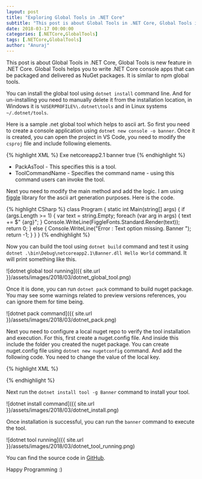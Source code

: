 ```yaml
---
layout: post
title: "Exploring Global Tools in .NET Core"
subtitle: "This post is about Global Tools in .NET Core, Global Tools is new feature in .NET Core. Global Tools helps you to write .NET Core console apps that can be packaged and delivered as NuGet packages. It is similar to npm global tools."
date: 2018-03-17 00:00:00
categories: [.NETCore,GlobalTools]
tags: [.NETCore,GlobalTools]
author: "Anuraj"
---
```

This post is about Global Tools in .NET Core, Global Tools is new feature in .NET Core. Global Tools helps you to write .NET Core console apps that can be packaged and delivered as NuGet packages. It is similar to npm global tools.

You can install the global tool using `dotnet install` command line. And for un-installing you need to manually delete it from the installation location, in Windows it is `%USERPROFILE%\.dotnet\tools` and in Linux systems `~/.dotnet/tools`.

Here is a sample .net global tool which helps to ascii art. So first you need to create a console application using `dotnet new console -o banner`. Once it is created, you can open the project in VS Code, you need to modify the `csproj` file and include following elements.

{% highlight XML %}
<PropertyGroup>
  <OutputType>Exe</OutputType>
  <TargetFramework>netcoreapp2.1</TargetFramework>
  <ToolCommandName>banner</ToolCommandName>
  <PackAsTool>true</PackAsTool>
</PropertyGroup>
{% endhighlight %}

* PackAsTool - This specifies this is a tool.
* ToolCommandName - Specifies the command name - using this command users can invoke the tool.

Next you need to modify the main method and add the logic. I am using [figgle](https://github.com/drewnoakes/figgle) library for the ascii art generation purposes. Here is the code.

{% highlight CSharp %}
class Program
{
    static int Main(string[] args)
    {
        if (args.Length >= 1)
        {
            var text = string.Empty;
            foreach (var arg in args)
            {
                text += $" {arg}";
            }
            Console.WriteLine(FiggleFonts.Standard.Render(text));
            return 0;
        }
        else
        {
            Console.WriteLine("Error : Text option missing. Banner <text>");
            return -1;
        }
    }
}
{% endhighlight %}

Now you can build the tool using `dotnet build` command and test it using `dotnet .\bin\Debug\netcoreapp2.1\Banner.dll Hello World` command. It will print something like this.

![dotnet global tool running]({{ site.url }}/assets/images/2018/03/dotnet_global_tool.png)

Once it is done, you can run `dotnet pack` command to build nuget package. You may see some warnings related to preview versions references, you can ignore them for time being. 

![dotnet pack command]({{ site.url }}/assets/images/2018/03/dotnet_pack.png)

Next you need to configure a local nuget repo to verify the tool installation and execution. For this, first create a nuget.config file. And inside this include the folder you created the nuget package. You can create nuget.config file using `dotnet new nugetconfig` command. And add the following code. You need to change the value of the local key.

{% highlight XML %}
<?xml version="1.0" encoding="utf-8"?>
<configuration>
 <packageSources>
    <clear />
    <add key="nuget.org" value="https://api.nuget.org/v3/index.json" protocolVersion="3" />
    <add key="local" value="D:/Anuraj-OSS/nupkgs" />
 </packageSources>
</configuration>
{% endhighlight %}

Next run the `dotnet install tool -g Banner` command to install your tool.

![dotnet install command]({{ site.url }}/assets/images/2018/03/dotnet_install.png)

Once installation is successful, you can run the `banner` command to execute the tool.

![dotnet tool running]({{ site.url }}/assets/images/2018/03/dotnet_tool_running.png)

You can find the source code in [GitHub](https://github.com/anuraj/banner).

Happy Programming :)
